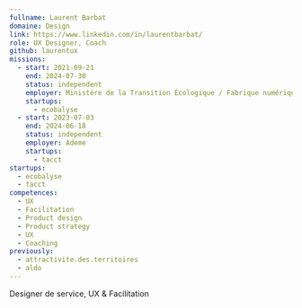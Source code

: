 ```yaml
---
fullname: Laurent Barbat
domaine: Design
link: https://www.linkedin.com/in/laurentbarbat/
role: UX Designer, Coach
github: laurentux
missions:
  - start: 2021-09-21
    end: 2024-07-30
    status: independent
    employer: Ministère de la Transition Écologique / Fabrique numérique
    startups:
      - ecobalyse
  - start: 2023-07-03
    end: 2024-06-18
    status: independent
    employer: Ademe
    startups:
      - tacct
startups:
  - ecobalyse
  - tacct
competences:
  - UX
  - Facilitation
  - Product design
  - Product strategy
  - UX
  - Coaching
previously:
  - attractivite.des.territoires
  - aldo
---
```

Designer de service, UX & Facilitation